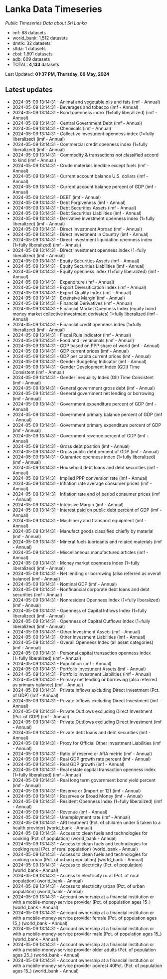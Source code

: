 # Lanka Data Timeseries
*Public Timeseries Data about Sri Lanka*

* imf: 88 datasets
* world_bank: 1,512 datasets
* dmtlk: 32 datasets
* sltda: 1 datasets
* cbsl: 1,891 datasets
* adb: 609 datasets
* TOTAL: **4,133** datasets

Last Updated: **01:37 PM, Thursday, 09 May, 2024**

## Latest updates

* 2024-05-09 13:14:31 - Animal and vegetable oils and fats (imf - Annual)
* 2024-05-09 13:14:31 - Beverages and tobacco (imf - Annual)
* 2024-05-09 13:14:31 - Bond openness index (1=fully liberalized) (imf - Annual)
* 2024-05-09 13:14:31 - Central Government Debt (imf - Annual)
* 2024-05-09 13:14:31 - Chemicals (imf - Annual)
* 2024-05-09 13:14:31 - Collective investment openness index (1=fully liberalized) (imf - Annual)
* 2024-05-09 13:14:31 - Commercial credit openness index (1=fully liberalized) (imf - Annual)
* 2024-05-09 13:14:31 - Commodity & transactions not classified accord to kind (imf - Annual)
* 2024-05-09 13:14:31 - Crude materials inedible except fuels (imf - Annual)
* 2024-05-09 13:14:31 - Current account balance U.S. dollars (imf - Annual)
* 2024-05-09 13:14:31 - Current account balance percent of GDP (imf - Annual)
* 2024-05-09 13:14:31 - DEBT (imf - Annual)
* 2024-05-09 13:14:31 - Debt Forgiveness (imf - Annual)
* 2024-05-09 13:14:31 - Debt Securities Assets (imf - Annual)
* 2024-05-09 13:14:31 - Debt Securities Liabilities (imf - Annual)
* 2024-05-09 13:14:31 - Derivative investment openness index (1=fully liberalized) (imf - Annual)
* 2024-05-09 13:14:31 - Direct Investment Abroad (imf - Annual)
* 2024-05-09 13:14:31 - Direct Investment In Country (imf - Annual)
* 2024-05-09 13:14:31 - Direct investment liquidation openness index (1=fully liberalized) (imf - Annual)
* 2024-05-09 13:14:31 - Direct investment openness index (1=fully liberalized) (imf - Annual)
* 2024-05-09 13:14:31 - Equity Securities Assets (imf - Annual)
* 2024-05-09 13:14:31 - Equity Securities Liabilities (imf - Annual)
* 2024-05-09 13:14:31 - Equity openness index (1=fully liberalized) (imf - Annual)
* 2024-05-09 13:14:31 - Expenditure (imf - Annual)
* 2024-05-09 13:14:31 - Export Diversification Index (imf - Annual)
* 2024-05-09 13:14:31 - Export Quality Index (imf - Annual)
* 2024-05-09 13:14:31 - Extensive Margin (imf - Annual)
* 2024-05-09 13:14:31 - Financial Derivatives (imf - Annual)
* 2024-05-09 13:14:31 - Financial Market Openness Index (equity bond money market collective investment derivates) 1=fully liberalized (imf - Annual)
* 2024-05-09 13:14:31 - Financial credit openness index (1=fully liberalized) (imf - Annual)
* 2024-05-09 13:14:31 - Fiscal Rule Indicator (imf - Annual)
* 2024-05-09 13:14:31 - Food and live animals (imf - Annual)
* 2024-05-09 13:14:31 - GDP based on PPP share of world (imf - Annual)
* 2024-05-09 13:14:31 - GDP current prices (imf - Annual)
* 2024-05-09 13:14:31 - GDP per capita current prices (imf - Annual)
* 2024-05-09 13:14:31 - Gender Budgeting Indicator (imf - Annual)
* 2024-05-09 13:14:31 - Gender Development Index (GDI) Time Consistent (imf - Annual)
* 2024-05-09 13:14:31 - Gender Inequality Index (GII) Time Consistent (imf - Annual)
* 2024-05-09 13:14:31 - General government gross debt (imf - Annual)
* 2024-05-09 13:14:31 - General government net lending or borrowing (imf - Annual)
* 2024-05-09 13:14:31 - Government expenditure percent of GDP (imf - Annual)
* 2024-05-09 13:14:31 - Government primary balance percent of GDP (imf - Annual)
* 2024-05-09 13:14:31 - Government primary expenditure percent of GDP (imf - Annual)
* 2024-05-09 13:14:31 - Government revenue percent of GDP (imf - Annual)
* 2024-05-09 13:14:31 - Gross debt position (imf - Annual)
* 2024-05-09 13:14:31 - Gross public debt percent of GDP (imf - Annual)
* 2024-05-09 13:14:31 - Guarantee openness index (1=fully liberalized) (imf - Annual)
* 2024-05-09 13:14:31 - Household debt loans and debt securities (imf - Annual)
* 2024-05-09 13:14:31 - Implied PPP conversion rate (imf - Annual)
* 2024-05-09 13:14:31 - Inflation rate average consumer prices (imf - Annual)
* 2024-05-09 13:14:31 - Inflation rate end of period consumer prices (imf - Annual)
* 2024-05-09 13:14:31 - Intensive Margin (imf - Annual)
* 2024-05-09 13:14:31 - Interest paid on public debt percent of GDP (imf - Annual)
* 2024-05-09 13:14:31 - Machinery and transport equipment (imf - Annual)
* 2024-05-09 13:14:31 - Manufact goods classified chiefly by material (imf - Annual)
* 2024-05-09 13:14:31 - Mineral fuels lubricants and related materials (imf - Annual)
* 2024-05-09 13:14:31 - Miscellaneous manufactured articles (imf - Annual)
* 2024-05-09 13:14:31 - Money market openness index (1=fully liberalized) (imf - Annual)
* 2024-05-09 13:14:31 - Net lending or borrowing (also referred as overall balance) (imf - Annual)
* 2024-05-09 13:14:31 - Nominal GDP (imf - Annual)
* 2024-05-09 13:14:31 - Nonfinancial corporate debt loans and debt securities (imf - Annual)
* 2024-05-09 13:14:31 - Nonresident Openness Index (1=fully liberalized) (imf - Annual)
* 2024-05-09 13:14:31 - Openness of Capital Inflows Index (1=fully liberalized) (imf - Annual)
* 2024-05-09 13:14:31 - Openness of Capital Outflows Index (1=fully liberalized) (imf - Annual)
* 2024-05-09 13:14:31 - Other Investment Assets (imf - Annual)
* 2024-05-09 13:14:31 - Other Investment Liabilities (imf - Annual)
* 2024-05-09 13:14:31 - Overall Openness Index (all asset categories) (imf - Annual)
* 2024-05-09 13:14:31 - Personal capital transaction openness index (1=fully liberalized) (imf - Annual)
* 2024-05-09 13:14:31 - Population (imf - Annual)
* 2024-05-09 13:14:31 - Portfolio Investment Assets (imf - Annual)
* 2024-05-09 13:14:31 - Portfolio Investment Liabilities (imf - Annual)
* 2024-05-09 13:14:31 - Primary net lending or borrowing (also referred as primary balance) (imf - Annual)
* 2024-05-09 13:14:31 - Private Inflows excluding Direct Investment (Pct. of GDP) (imf - Annual)
* 2024-05-09 13:14:31 - Private Inflows excluding Direct Investment (imf - Annual)
* 2024-05-09 13:14:31 - Private Outflows excluding Direct Investment (Pct. of GDP) (imf - Annual)
* 2024-05-09 13:14:31 - Private Outflows excluding Direct Investment (imf - Annual)
* 2024-05-09 13:14:31 - Private debt loans and debt securities (imf - Annual)
* 2024-05-09 13:14:31 - Proxy for Official Other Investment Liabilities (imf - Annual)
* 2024-05-09 13:14:31 - Ratio of reserve or ARA metric (imf - Annual)
* 2024-05-09 13:14:31 - Real GDP growth rate percent (imf - Annual)
* 2024-05-09 13:14:31 - Real GDP growth (imf - Annual)
* 2024-05-09 13:14:31 - Real estate capital transaction openness index (1=fully liberalized) (imf - Annual)
* 2024-05-09 13:14:31 - Real long term government bond yield percent (imf - Annual)
* 2024-05-09 13:14:31 - Reserve or (Import or 12) (imf - Annual)
* 2024-05-09 13:14:31 - Reserves or Broad Money (imf - Annual)
* 2024-05-09 13:14:31 - Resident Openness Index (1=fully liberalized) (imf - Annual)
* 2024-05-09 13:14:31 - Revenue (imf - Annual)
* 2024-05-09 13:14:31 - Unemployment rate (imf - Annual)
* 2024-05-09 13:14:31 - ARI treatment (Pct. of children under 5 taken to a health provider) (world_bank - Annual)
* 2024-05-09 13:14:31 - Access to clean fuels and technologies for cooking (Pct. of population) (world_bank - Annual)
* 2024-05-09 13:14:31 - Access to clean fuels and technologies for cooking rural (Pct. of rural population) (world_bank - Annual)
* 2024-05-09 13:14:31 - Access to clean fuels and technologies for cooking urban (Pct. of urban population) (world_bank - Annual)
* 2024-05-09 13:14:31 - Access to electricity (Pct. of population) (world_bank - Annual)
* 2024-05-09 13:14:31 - Access to electricity rural (Pct. of rural population) (world_bank - Annual)
* 2024-05-09 13:14:31 - Access to electricity urban (Pct. of urban population) (world_bank - Annual)
* 2024-05-09 13:14:31 - Account ownership at a financial institution or with a mobile-money-service provider (Pct. of population ages 15_) (world_bank - Annual)
* 2024-05-09 13:14:31 - Account ownership at a financial institution or with a mobile-money-service provider female (Pct. of population ages 15_) (world_bank - Annual)
* 2024-05-09 13:14:31 - Account ownership at a financial institution or with a mobile-money-service provider male (Pct. of population ages 15_) (world_bank - Annual)
* 2024-05-09 13:14:31 - Account ownership at a financial institution or with a mobile-money-service provider older adults (Pct. of population ages 25_) (world_bank - Annual)
* 2024-05-09 13:14:31 - Account ownership at a financial institution or with a mobile-money-service provider poorest 40Pct. (Pct. of population ages 15_) (world_bank - Annual)